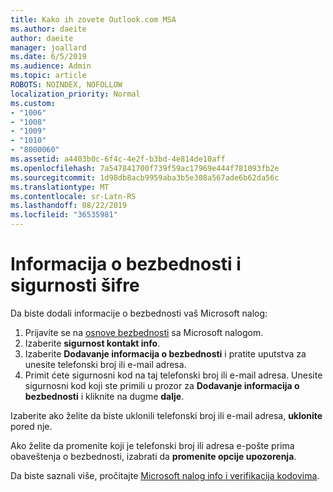```yaml
---
title: Kako ih zovete Outlook.com MSA
ms.author: daeite
author: daeite
manager: joallard
ms.date: 6/5/2019
ms.audience: Admin
ms.topic: article
ROBOTS: NOINDEX, NOFOLLOW
localization_priority: Normal
ms.custom:
- "1006"
- "1008"
- "1009"
- "1010"
- "8000060"
ms.assetid: a4403b0c-6f4c-4e2f-b3bd-4e814de10aff
ms.openlocfilehash: 7a547841700f739f59ac17969e444f781093fb2e
ms.sourcegitcommit: 1d98db8acb9959aba3b5e308a567ade6b62da56c
ms.translationtype: MT
ms.contentlocale: sr-Latn-RS
ms.lasthandoff: 08/22/2019
ms.locfileid: "36535981"
---
```

# <a name="security-info-and-security-codes"></a>Informacija o bezbednosti i sigurnosti šifre

Da biste dodali informacije o bezbednosti vaš Microsoft nalog:

1. Prijavite se na [osnove bezbednosti](https://account.microsoft.com/security) sa Microsoft nalogom.
1. Izaberite **sigurnost kontakt info**.
1. Izaberite **Dodavanje informacija o bezbednosti** i pratite uputstva za unesite telefonski broj ili e-mail adresa.
1. Primit ćete sigurnosni kod na taj telefonski broj ili e-mail adresa. Unesite sigurnosni kod koji ste primili u prozor za **Dodavanje informacija o bezbednosti** i kliknite na dugme **dalje**.

Izaberite ako želite da biste uklonili telefonski broj ili e-mail adresa, **uklonite** pored nje.

Ako želite da promenite koji je telefonski broj ili adresa e-pošte prima obaveštenja o bezbednosti, izabrati da **promenite opcije upozorenja**.

Da biste saznali više, pročitajte [Microsoft nalog info i verifikacija kodovima](https://support.microsoft.com/help/12428/).